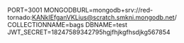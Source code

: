 PORT=3001
MONGODBURL=mongodb+srv://red-tornado:KANkIEfganVKLius@scratch.smkni.mongodb.net/
COLLECTIONNAME=bags
DBNAME=test
JWT_SECRET=18247589342795hgjfhjkgfhsdjkg567854

